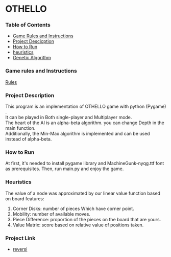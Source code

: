 <h1>OTHELLO</h1>

### Table of Contents
- [Game Rules and Instructions](#game-rules-and-Instructions)
- [Project Descicption](#project-description)
- [How to Run](#how-to-run)
- [heuristics](#heuristic)
- [Genetic Algorithm](#Genetic-Algorithm)
### Game rules and Instructions
<a href="https://www.mastersofgames.com/rules/reversi-othello-rules.htm#:~:text=Each%20piece%20played%20must%20be,to%20match%20the%20player's%20colour.">Rules</a>
### Project Description
This program is an implementation of OTHELLO game with python (Pygame) . </br>
It can be played in Both single-player and Multiplayer mode.
</br>
The heart of the AI is an alpha-beta algorithm. you can change Depth in the main function. </br>Additionally, the Min-Max algorithm is implemented and can be used instead of alpha-beta.
### How to Run
At first, it's needed to install pygame library and MachineGunk-nyqg.ttf font as prerequisites. Then, run main.py and enjoy the game.

### Heuristics
The value of a node was approximated by our linear value function based
on board features:
1. Corner Disks: number of pieces Which have corner point.
2. Mobility: number of available moves.
3. Piece Difference: proportion of the pieces on the board that are yours.
4. Value Matrix: score based on relative value of positions taken.
### Project Link
- [reversi](https://github.com/smrh1379/reversi)
